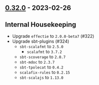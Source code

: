 ## [0.32.0](https://github.com/Kevin-Lee/extras/issues?utf8=%E2%9C%93&q=is%3Aissue+is%3Aclosed+-label%3Ainvalid+milestone%3Amilestone33) - 2023-02-26

## Internal Housekeeping
* Upgrade `effectie` to `2.0.0-beta7` (#322)
* Upgrade sbt-plugins (#324)
  * `sbt-scalafmt` to `2.5.0`
    * `scalafmt` to `3.7.2`
  * `sbt-scoverage` to `2.0.7`
  * `sbt-mdoc` to `2.3.7`
  * `sbt-tpolecat` to `0.4.2`
  * `scalafix-rules` to `0.2.15`
  * `sbt-scalajs` to `1.13.0`
